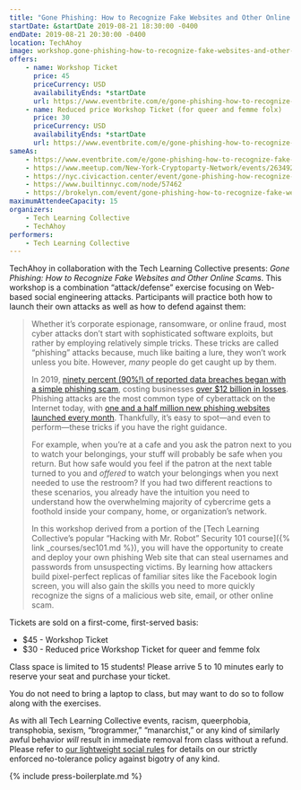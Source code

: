 ```yaml
---
title: "Gone Phishing: How to Recognize Fake Websites and Other Online Scams"
startDate: &startDate 2019-08-21 18:30:00 -0400
endDate: 2019-08-21 20:30:00 -0400
location: TechAhoy
image: workshop.gone-phishing-how-to-recognize-fake-websites-and-other-online-scams.blue.rectangle.png
offers:
    - name: Workshop Ticket
      price: 45
      priceCurrency: USD
      availabilityEnds: *startDate
      url: https://www.eventbrite.com/e/gone-phishing-how-to-recognize-fake-websites-and-other-online-scams-tickets-66489978315
    - name: Reduced price Workshop Ticket (for queer and femme folx)
      price: 30
      priceCurrency: USD
      availabilityEnds: *startDate
      url: https://www.eventbrite.com/e/gone-phishing-how-to-recognize-fake-websites-and-other-online-scams-tickets-66489978315
sameAs:
    - https://www.eventbrite.com/e/gone-phishing-how-to-recognize-fake-websites-and-other-online-scams-tickets-66489978315
    - https://www.meetup.com/New-York-Cryptoparty-Network/events/263492243/
    - https://nyc.civicaction.center/event/gone-phishing-how-recognize-fake-websites-and-other-online-scams
    - https://www.builtinnyc.com/node/57462
    - https://brokelyn.com/event/gone-phishing-how-to-recognize-fake-websites-and-other-online-scams/
maximumAttendeeCapacity: 15
organizers:
    - Tech Learning Collective
    - TechAhoy
performers:
    - Tech Learning Collective
---
```


TechAhoy in collaboration with the Tech Learning Collective presents: *Gone Phishing: How to Recognize Fake Websites and Other Online Scams*. This workshop is a combination &ldquo;attack/defense&rdquo; exercise focusing on Web-based social engineering attacks. Participants will practice both how to launch their own attacks as well as how to defend against them:

> Whether it&rsquo;s corporate espionage, ransomware, or online fraud, most cyber attacks don&rsquo;t start with sophisticated software exploits, but rather by employing relatively simple tricks. These tricks are called &ldquo;phishing&rdquo; attacks because, much like baiting a lure, they won&rsquo;t work unless you bite. However, <em>many</em> people do get caught up by them.
>
> In 2019, [ninety percent (90%!) of reported data breaches began with a simple phishing scam](https://retruster.com/blog/2019-phishing-and-email-fraud-statistics.html), costing businesses [over $12 billion in losses](https://retruster.com/blog/2019-phishing-and-email-fraud-statistics.html). Phishing attacks are the most common type of cyberattack on the Internet today, with [one and a half million new phishing websites launched every month](https://www.webroot.com/us/en/about/press-room/releases/nearly-15-million-new-phishing-sites). Thankfully, it&rsquo;s easy to spot—and even to perform—these tricks if you have the right guidance.
>
> For example, when you&rsquo;re at a cafe and you ask the patron next to you to watch your belongings, your stuff will probably be safe when you return. But how safe would you feel if the patron at the next table turned to you and *offered* to watch your belongings when you next needed to use the restroom? If you had two different reactions to these scenarios, you already have the intuition you need to understand how the overwhelming majority of cybercrime gets a foothold inside your company, home, or organization&rsquo;s network.
>
> In this workshop derived from a portion of the [Tech Learning Collective&rsquo;s popular &ldquo;Hacking with Mr. Robot&rdquo; Security 101 course]({% link _courses/sec101.md %}), you will have the opportunity to create and deploy your own phishing Web site that can steal usernames and passwords from unsuspecting victims. By learning how attackers build pixel-perfect replicas of familiar sites like the Facebook login screen, you will also gain the skills you need to more quickly recognize the signs of a malicious web site, email, or other online scam.

Tickets are sold on a first-come, first-served basis:

* $45 - Workshop Ticket
* $30 - Reduced price Workshop Ticket for queer and femme folx

Class space is limited to 15 students! Please arrive 5 to 10 minutes early to reserve your seat and purchase your ticket.

You do not need to bring a laptop to class, but may want to do so to follow along with the exercises.

As with all Tech Learning Collective events, racism, queerphobia, transphobia, sexism, “brogrammer,” “manarchist,” or any kind of similarly awful behavior *will* result in immediate removal from class without a refund. Please refer to [our lightweight social rules](https://github.com/AnarchoTechNYC/meta/wiki/Social-rules) for details on our strictly enforced no-tolerance policy against bigotry of any kind.

{% include press-boilerplate.md %}
